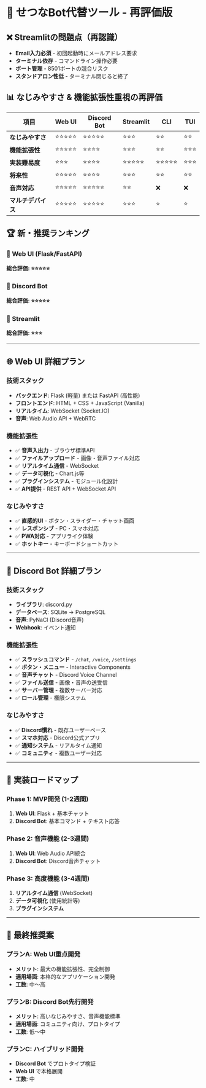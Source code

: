 # 🔄 せつなBot代替ツール - 再評価版

## ❌ **Streamlitの問題点（再認識）**

- **Email入力必須** - 初回起動時にメールアドレス要求
- **ターミナル依存** - コマンドライン操作必要
- **ポート管理** - 8501ポートの競合リスク
- **スタンドアロン性低** - ターミナル閉じると終了

## 📊 **なじみやすさ & 機能拡張性重視の再評価**

| 項目 | Web UI | Discord Bot | Streamlit | CLI | TUI |
|------|--------|-------------|-----------|-----|-----|
| **なじみやすさ** | ⭐⭐⭐⭐⭐ | ⭐⭐⭐⭐⭐ | ⭐⭐⭐ | ⭐⭐ | ⭐⭐ |
| **機能拡張性** | ⭐⭐⭐⭐⭐ | ⭐⭐⭐⭐ | ⭐⭐⭐ | ⭐⭐ | ⭐⭐⭐ |
| **実装難易度** | ⭐⭐⭐ | ⭐⭐⭐⭐ | ⭐⭐⭐⭐⭐ | ⭐⭐⭐⭐⭐ | ⭐⭐⭐ |
| **将来性** | ⭐⭐⭐⭐⭐ | ⭐⭐⭐⭐ | ⭐⭐⭐ | ⭐⭐ | ⭐⭐ |
| **音声対応** | ⭐⭐⭐⭐⭐ | ⭐⭐⭐⭐⭐ | ⭐⭐ | ❌ | ❌ |
| **マルチデバイス** | ⭐⭐⭐⭐⭐ | ⭐⭐⭐⭐⭐ | ⭐⭐⭐ | ⭐ | ⭐ |

## 🏆 **新・推奨ランキング**

### **🥇 Web UI (Flask/FastAPI)**
**総合評価: ⭐⭐⭐⭐⭐**

### **🥈 Discord Bot**
**総合評価: ⭐⭐⭐⭐⭐**

### **🥉 Streamlit**
**総合評価: ⭐⭐⭐**

---

## 🌐 **Web UI 詳細プラン**

### **技術スタック**
- **バックエンド**: Flask (軽量) または FastAPI (高性能)
- **フロントエンド**: HTML + CSS + JavaScript (Vanilla)
- **リアルタイム**: WebSocket (Socket.IO)
- **音声**: Web Audio API + WebRTC

### **機能拡張性**
- ✅ **音声入出力** - ブラウザ標準API
- ✅ **ファイルアップロード** - 画像・音声ファイル対応
- ✅ **リアルタイム通信** - WebSocket
- ✅ **データ可視化** - Chart.js等
- ✅ **プラグインシステム** - モジュール化設計
- ✅ **API提供** - REST API + WebSocket API

### **なじみやすさ**
- ✅ **直感的UI** - ボタン・スライダー・チャット画面
- ✅ **レスポンシブ** - PC・スマホ対応
- ✅ **PWA対応** - アプリライク体験
- ✅ **ホットキー** - キーボードショートカット

---

## 🤖 **Discord Bot 詳細プラン**

### **技術スタック**
- **ライブラリ**: discord.py
- **データベース**: SQLite → PostgreSQL
- **音声**: PyNaCl (Discord音声)
- **Webhook**: イベント通知

### **機能拡張性**
- ✅ **スラッシュコマンド** - `/chat`, `/voice`, `/settings`
- ✅ **ボタン・メニュー** - Interactive Components
- ✅ **音声チャット** - Discord Voice Channel
- ✅ **ファイル送信** - 画像・音声の送受信
- ✅ **サーバー管理** - 複数サーバー対応
- ✅ **ロール管理** - 権限システム

### **なじみやすさ**
- ✅ **Discord慣れ** - 既存ユーザーベース
- ✅ **スマホ対応** - Discord公式アプリ
- ✅ **通知システム** - リアルタイム通知
- ✅ **コミュニティ** - 複数ユーザー対応

---

## 🚀 **実装ロードマップ**

### **Phase 1: MVP開発 (1-2週間)**
1. **Web UI**: Flask + 基本チャット
2. **Discord Bot**: 基本コマンド + テキスト応答

### **Phase 2: 音声機能 (2-3週間)**
1. **Web UI**: Web Audio API統合
2. **Discord Bot**: Discord音声チャット

### **Phase 3: 高度機能 (3-4週間)**
1. **リアルタイム通信** (WebSocket)
2. **データ可視化** (使用統計等)
3. **プラグインシステム**

---

## 🎯 **最終推奨案**

### **プランA: Web UI重点開発**
- **メリット**: 最大の機能拡張性、完全制御
- **適用場面**: 本格的なアプリケーション開発
- **工数**: 中～高

### **プランB: Discord Bot先行開発**
- **メリット**: 高いなじみやすさ、音声機能標準
- **適用場面**: コミュニティ向け、プロトタイプ
- **工数**: 低～中

### **プランC: ハイブリッド開発**
- **Discord Bot** でプロトタイプ検証
- **Web UI** で本格展開
- **工数**: 中